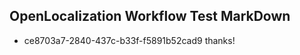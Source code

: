 ## OpenLocalization Workflow Test MarkDown
* ce8703a7-2840-437c-b33f-f5891b52cad9 thanks!

<!--HONumber=Sep16_HO1-->


